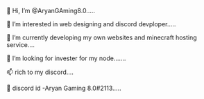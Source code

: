 👋 Hi, I’m @AryanGAming8.0.....

👀 I’m interested in web designing and discord devploper.....

🌱 I’m currently developing my own websites and minecraft hosting service....

💞️ I’m looking for invester for my node.......

📫 rich to my discord....

👀 discord id -Aryan Gaming 8.0#2113.....

